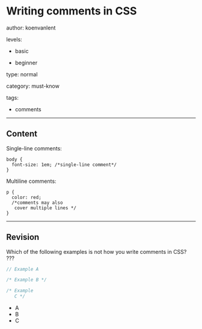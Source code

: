 # Writing comments in CSS
author: koenvanlent

levels:

  - basic

  - beginner

type: normal

category: must-know

tags:

  - comments

---
## Content

Single-line comments: 

```
body { 
  font-size: 1em; /*single-line comment*/
}

``` 
Multiline comments:

```
p { 
  color: red;
  /*comments may also 
   cover multiple lines */
}
```

---
## Revision

Which of the following examples is not how you write comments in CSS? ???

```javascript
// Example A

/* Example B */

/* Example
   C */

```
* A
* B
* C